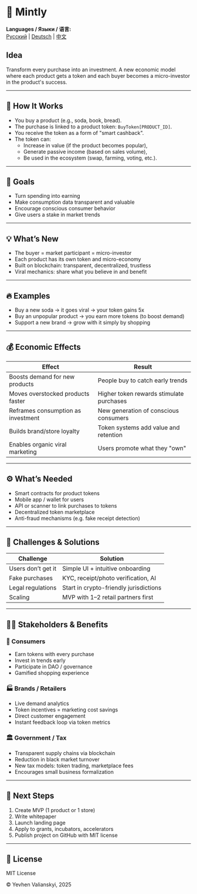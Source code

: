 # 🌱 Mintly

**Languages / Языки / 语言:**  
[Русский](README.ru.md) | [Deutsch](README.de.md) | [中文](README.zh.md)


## Idea  
Transform every purchase into an investment. A new economic model where each product gets a token and each buyer becomes a micro-investor in the product's success.

---

## 🔧 How It Works  
- You buy a product (e.g., soda, book, bread).  
- The purchase is linked to a product token: `BuyToken[PRODUCT_ID]`.  
- You receive the token as a form of "smart cashback".  
- The token can:
  - Increase in value (if the product becomes popular),
  - Generate passive income (based on sales volume),
  - Be used in the ecosystem (swap, farming, voting, etc.).

---

## 🎯 Goals  
- Turn spending into earning  
- Make consumption data transparent and valuable  
- Encourage conscious consumer behavior  
- Give users a stake in market trends

---

## 💡 What’s New  
- The buyer = market participant = micro-investor  
- Each product has its own token and micro-economy  
- Built on blockchain: transparent, decentralized, trustless  
- Viral mechanics: share what you believe in and benefit

---

## 🔥 Examples  
- Buy a new soda → it goes viral → your token gains 5x  
- Buy an unpopular product → you earn more tokens (to boost demand)  
- Support a new brand → grow with it simply by shopping

---

## 💰 Economic Effects

| Effect                              | Result                                      |
|-------------------------------------|---------------------------------------------|
| Boosts demand for new products      | People buy to catch early trends            |
| Moves overstocked products faster   | Higher token rewards stimulate purchases    |
| Reframes consumption as investment  | New generation of conscious consumers       |
| Builds brand/store loyalty          | Token systems add value and retention       |
| Enables organic viral marketing     | Users promote what they "own"               |

---

## ⚙️ What’s Needed  
- Smart contracts for product tokens  
- Mobile app / wallet for users  
- API or scanner to link purchases to tokens  
- Decentralized token marketplace  
- Anti-fraud mechanisms (e.g. fake receipt detection)

---

## 🧱 Challenges & Solutions

| Challenge            | Solution                              |
|----------------------|----------------------------------------|
| Users don’t get it   | Simple UI + intuitive onboarding       |
| Fake purchases       | KYC, receipt/photo verification, AI    |
| Legal regulations    | Start in crypto-friendly jurisdictions |
| Scaling              | MVP with 1–2 retail partners first     |

---

## 🧑‍💼 Stakeholders & Benefits

### 🧍 Consumers  
- Earn tokens with every purchase  
- Invest in trends early  
- Participate in DAO / governance  
- Gamified shopping experience  

### 🏭 Brands / Retailers  
- Live demand analytics  
- Token incentives = marketing cost savings  
- Direct customer engagement  
- Instant feedback loop via token metrics  

### 🏛 Government / Tax  
- Transparent supply chains via blockchain  
- Reduction in black market turnover  
- New tax models: token trading, marketplace fees  
- Encourages small business formalization  

---

## 🚀 Next Steps  
1. Create MVP (1 product or 1 store)  
2. Write whitepaper  
3. Launch landing page  
4. Apply to grants, incubators, accelerators  
5. Publish project on GitHub with MIT license

---

## 📄 License  
MIT License  

© Yevhen Valianskyi, 2025
